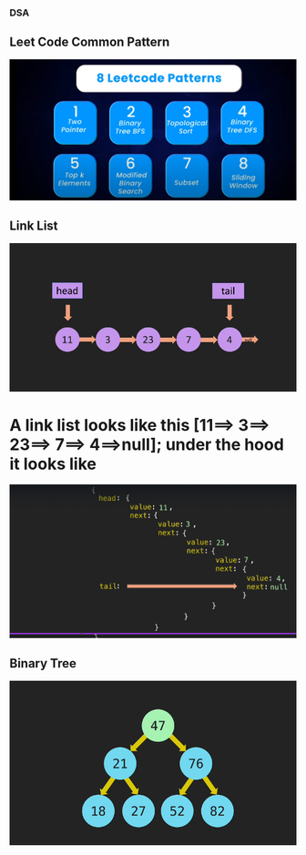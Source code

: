 ### DSA

## Leet Code Common Pattern

![8 Common Pattern](./LL/LeetCodePattern.png)

## Link List

![Pictorial LL](./LL/LL.png)

# A link list looks like this [11==> 3==> 23==> 7==> 4==>null]; under the hood it looks like

![LL Under the hood](./LL/LLUnderTheHood.png)

## Binary Tree

![Binary Tree](./BST/Tree.png)

